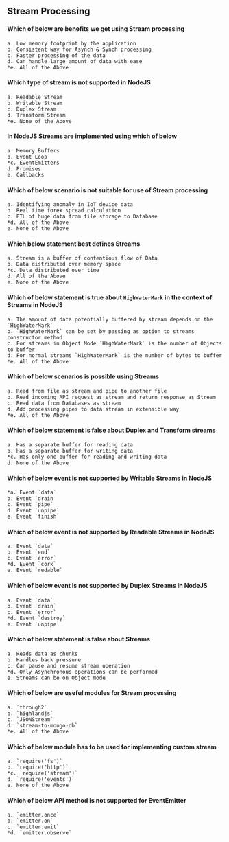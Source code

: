 ## Stream Processing

#### Which of below are benefits we get using Stream processing

	a. Low memory footprint by the application
	b. Consistent way for Asynch & Synch processing
	c. Faster processing of the data
	d. Can handle large amount of data with ease
	*e. All of the Above

#### Which type of stream is not supported in NodeJS

	a. Readable Stream
	b. Writable Stream
	c. Duplex Stream
	d. Transform Stream
	*e. None of the Above

#### In NodeJS Streams are implemented using which of below

	a. Memory Buffers
	b. Event Loop
	*c. EventEmitters
	d. Promises
	e. Callbacks

#### Which of below scenario is not suitable for use of Stream processing

	a. Identifying anomaly in IoT device data
	b. Real time forex spread calculation
	c. ETL of huge data from file storage to Database
	*d. All of the Above
	e. None of the Above

#### Which below statement best defines Streams

	a. Stream is a buffer of contentious flow of Data
	b. Data distributed over memory space
	*c. Data distributed over time
	d. All of the Above
	e. None of the Above

#### Which of below statement is true about `HighWaterMark` in the context of Streams in NodeJS

	a. The amount of data potentially buffered by stream depends on the `HighWaterMark`
	b. `HighWaterMark` can be set by passing as option to streams constructor method
	c. For streams in Object Mode `HighWaterMark` is the number of Objects to buffer
	d. For normal streams `HighWaterMark` is the number of bytes to buffer
	*e. All of the Above

#### Which of below scenarios is possible using Streams

	a. Read from file as stream and pipe to another file
	b. Read incoming API request as stream and return response as Stream
	c. Read data from Databases as stream
	d. Add processing pipes to data stream in extensible way
	*e. All of the Above

#### Which of below statement is false about Duplex and Transform streams

	a. Has a separate buffer for reading data
	b. Has a separate buffer for writing data
	*c. Has only one buffer for reading and writing data
	d. None of the Above

#### Which of below event is not supported by Writable Streams in NodeJS

	*a. Event `data`
	b. Event `drain
	c. Event `pipe`
	d. Event `unpipe`
	e. Event `finish`

#### Which of below event is not supported by Readable Streams in NodeJS

	a. Event `data`
	b. Event `end`
	c. Event `error`
	*d. Event `cork`
	e. Event `redable`

#### Which of below event is not supported by Duplex Streams in NodeJS

	a. Event `data`
	b. Event `drain`
	c. Event `error`
	*d. Event `destroy`
	e. Event `unpipe`

#### Which of below statement is false about Streams

	a. Reads data as chunks
	b. Handles back pressure
	c. Can pause and resume stream operation
	*d. Only Asynchronous operations can be performed
	e. Streams can be on Object mode

#### Which of below are useful modules for Stream processing

	a. `through2`
	b. `highlandjs`
	c. `JSONStream`
	d. `stream-to-mongo-db`
	*e. All of the Above

#### Which of below module has to be used for implementing custom stream

	a. `require('fs')`
	b. `require('http')`
	*c. `require('stream')`
	d. `require('events')`
	e. None of the Above

#### Which of below API method is not supported for EventEmitter

	a. `emitter.once`
	b. `emitter.on`
	c. `emitter.emit`
	*d. `emitter.observe`
